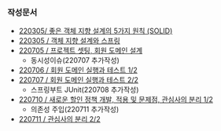 ### 작성문서

- [220305/ 좋은 객체 지향 설계의 5가지 원칙 (SOLID)](https://github.com/kimsojung1121/TIL/blob/master/Spring/%EC%8A%A4%ED%94%84%EB%A7%81%ED%95%B5%EC%8B%AC%EC%9B%90%EB%A6%AC/doc/220305_SOLID.md)
- [220305 / 객체 지향 설계와 스프링](https://github.com/kimsojung1121/TIL/blob/master/Spring/%EC%8A%A4%ED%94%84%EB%A7%81%ED%95%B5%EC%8B%AC%EC%9B%90%EB%A6%AC/doc/220305_SPRING.md)
- [220705 / 프로젝트 셋팅, 회원 도메인 설계](https://github.com/kimsojung1121/TIL/blob/master/Spring/%EC%8A%A4%ED%94%84%EB%A7%81%ED%95%B5%EC%8B%AC%EC%9B%90%EB%A6%AC/doc/220705.md)
  - 동시성이슈(220707 추가작성)
- [220706 / 회원 도메인 실행과 테스트 1/2](https://github.com/kimsojung1121/TIL/blob/master/Spring/%EC%8A%A4%ED%94%84%EB%A7%81%ED%95%B5%EC%8B%AC%EC%9B%90%EB%A6%AC/doc/220706.md)
- [220707 / 회원 도메인 실행과 테스트 2/2](https://github.com/kimsojung1121/TIL/blob/master/Spring/%EC%8A%A4%ED%94%84%EB%A7%81%ED%95%B5%EC%8B%AC%EC%9B%90%EB%A6%AC/doc/220707.md)
  - 스프링부트 JUnit(220708 추가작성)
- [220710 / 새로운 할인 정책 개발, 적용 및 문제점, 관심사의 분리 1/2](https://github.com/kimsojung1121/TIL/blob/master/Spring/%EC%8A%A4%ED%94%84%EB%A7%81%ED%95%B5%EC%8B%AC%EC%9B%90%EB%A6%AC/doc/220710.md)
  - 의존성 주입(220711 추가작성)
- [220711 / 관심사의 분리 2/2](https://github.com/kimsojung1121/TIL/blob/master/Spring/%EC%8A%A4%ED%94%84%EB%A7%81%ED%95%B5%EC%8B%AC%EC%9B%90%EB%A6%AC/doc/220711.md)

